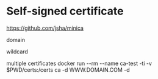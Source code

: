 # Self-signed certificate

https://github.com/jsha/minica


domain

wildcard

multiple certificates
docker run --rm --name ca-test -ti -v $PWD/certs:/certs ca -d WWW.DOMAIN.COM -d

